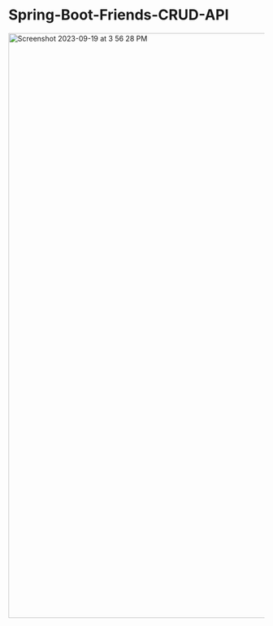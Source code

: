 # Spring-Boot-Friends-CRUD-API

<img width="1151" alt="Screenshot 2023-09-19 at 3 56 28 PM" src="https://github.com/Shahjahan786/Spring-Boot-Friends-CRUD-API/assets/5007881/24bad1d2-b009-4068-8870-79e57ee1f439">

